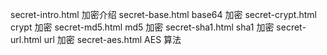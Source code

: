 secret-intro.html  加密介绍
secret-base.html   base64 加密
secret-crypt.html  crypt 加密
secret-md5.html    md5 加密
secret-sha1.html   sha1 加密
secret-url.html    url 加密
secret-aes.html    AES 算法
